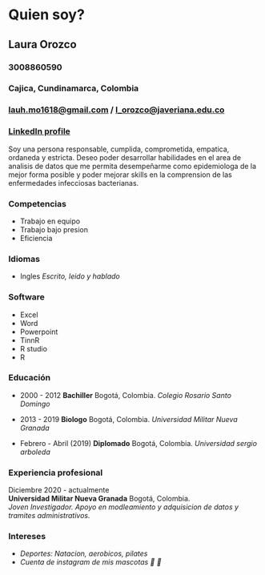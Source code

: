 # Quien soy?
## Laura Orozco

### 3008860590
### Cajica, Cundinamarca, Colombia 
### lauh.mo1618@gmail.com / l_orozco@javeriana.edu.co
### [LinkedIn profile](https://www.linkedin.com/feed/) 

<p> Soy una persona responsable, cumplida, comprometida, empatica, ordaneda y estricta. Deseo poder desarrollar habilidades en el area de analisis de datos que me permita desempeñarme como epidemiologa de la mejor forma posible y poder mejorar skills en la comprension de las enfermedades infecciosas bacterianas.<p> 
  
### Competencias

* Trabajo en equipo                 
* Trabajo bajo presion
* Eficiencia 

### Idiomas 

* Ingles *Escrito, leido y hablado* 

### Software

* Excel 
* Word
* Powerpoint
* TinnR 
* R studio
* R 

###  Educación 

* 2000 - 2012 **Bachiller**
  Bogotá, Colombia.    *Colegio Rosario Santo Domingo* 
  
* 2013 - 2019 **Biologo** 
  Bogotá, Colombia.      *Universidad Militar Nueva Granada*
  
* Febrero - Abril (2019) **Diplomado**
  Bogotá, Colombia.                *Universidad sergio arboleda* 
  
### Experiencia profesional 

Diciembre 2020 - actualmente    
**Universidad Militar Nueva Granada** 
Bogotá, Colombia.                
*Joven Investigador. Apoyo en modleamiento y adquisicion              de datos y tramites administrativos.* 

### Intereses 

* *Deportes: Natacion, aerobicos, pilates*
* *Cuenta de instagram de mis mascotas :dog: :hamster:* 
